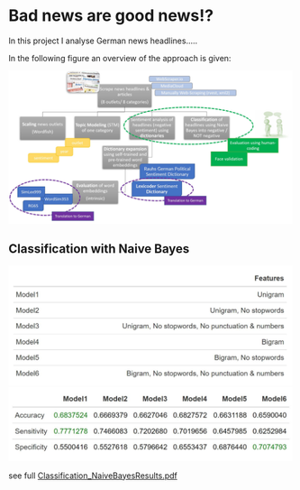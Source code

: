 # Bad news are good news!?

In this project I analyse German news headlines.....
                     
In the following figure an overview of the approach is given:

![Approach.JPG](https://github.com/NadineNicoleSchmitt/Analyzing-German-News-Headlines/blob/main/Approach.JPG)


## Classification with Naive Bayes

<img src="https://github.com/NadineNicoleSchmitt/Analyzing-German-News-Headlines/blob/main/Classification_NaiveBayes/FeatureSelection.JPG" width="600">
<img src="https://github.com/NadineNicoleSchmitt/Analyzing-German-News-Headlines/blob/main/Classification_NaiveBayes/PerformanceScoresNaiveBayes.JPG" width="600">

see full [Classification_NaiveBayesResults.pdf](https://github.com/NadineNicoleSchmitt/Analyzing-German-News-Headlines/blob/main/Classification_NaiveBayes/ClassificationNaiveBayesResults.pdf)

